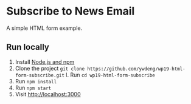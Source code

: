 # Subscribe to News Email
A simple HTML form example.

## Run locally

1. Install [Node.js and npm](https://nodejs.org/)
1. Clone the project `git clone https://github.com/ywdeng/wp19-html-form-subscribe.git`
l. Run `cd wp19-html-form-subscribe`
1. Run `npm install`
1. Run `npm start`
1. Visit [http://localhost:3000](http://localhost:3000)

